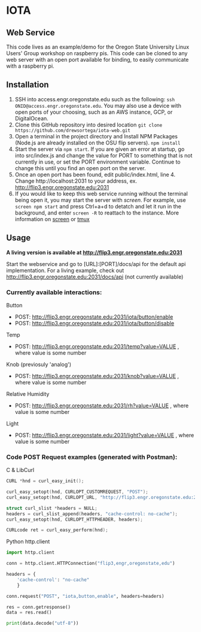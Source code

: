 # IOTA
## Web Service

This code lives as an example/demo for the Oregon State University Linux Users' Group workshop on raspberry pis. This code can be cloned to any web server with an open port available for binding, to easily communicate with a raspberry pi. 

## Installation
1) SSH into access.engr.oregonstate.edu such as the following:
    ```ssh ONID@access.engr.oregonstate.edu```. You may also use a device with open ports of your choosing, such as an AWS instance, GCP, or DigitalOcean.
2) Clone this GitHub repository into desired location ```git clone https://github.com/drewsortega/iota-web.git```
3) Open a terminal in the project directory and Install NPM Packages (Node.js are already installed on the OSU flip servers). ```npm install```
4) Start the server via ```npm start```. If you are given an error at startup, go into src/index.js and change the value for PORT to something that is not currently in use, or set the PORT environment variable. Continue to change this until you find an open port on the server.
5) Once an open port has been found, edit public/index.html, line 4. Change http://localhost:2031 to your address, ex. http://flip3.engr.oregonstate.edu:2031
6) If you would like to keep this web service running without the terminal being open it, you may start the server with *screen*. For example, use ```screen npm start``` and press Ctrl+a+d to detatch and let it run in the background, and enter ```screen -R``` to reattach to the instance. More information on [screen](https://www.gnu.org/software/screen/manual/screen.html) or [tmux](https://www.systutorials.com/docs/linux/man/1-tmux/)

## Usage
**A living version is available at http://flip3.engr.oregonstate.edu:2031**


Start the webservice and go to [URL]:[PORT]/docs/api for the default api implementation. For a living example, check out http://flip3.engr.oregonstate.edu:2031/docs/api (not currently available)

### Currently available interactions:
Button
* POST: http://flip3.engr.oregonstate.edu:2031/iota/button/enable
* POST: http://flip3.engr.oregonstate.edu:2031/iota/button/disable

Temp
* POST: http://flip3.engr.oregonstate.edu:2031/temp?value=VALUE , where value is some number

Knob (previosuly 'analog')
* POST: http://flip3.engr.oregonstate.edu:2031/knob?value=VALUE , where value is some number

Relative Humidity
* POST: http://flip3.engr.oregonstate.edu:2031/rh?value=VALUE , where value is some number

Light
* POST: http://flip3.engr.oregonstate.edu:2031/light?value=VALUE , where value is some number
### Code POST Request examples (generated with Postman):
C & LibCurl
```C
CURL *hnd = curl_easy_init();

curl_easy_setopt(hnd, CURLOPT_CUSTOMREQUEST, "POST");
curl_easy_setopt(hnd, CURLOPT_URL, "http://flip3.engr.oregonstate.edu:2031/iota/button/enable");

struct curl_slist *headers = NULL;
headers = curl_slist_append(headers, "cache-control: no-cache");
curl_easy_setopt(hnd, CURLOPT_HTTPHEADER, headers);

CURLcode ret = curl_easy_perform(hnd);
```
Python http.client
```python
import http.client

conn = http.client.HTTPConnection("flip3,engr,oregonstate,edu")

headers = {
    'cache-control': "no-cache"
    }

conn.request("POST", "iota,button,enable", headers=headers)

res = conn.getresponse()
data = res.read()

print(data.decode("utf-8"))
```